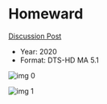 # Homeward

[Discussion Post](https://www.avsforum.com/threads/bass-eq-for-filtered-movies.2995212/post-59429164)

* Year: 2020
* Format: DTS-HD MA 5.1

![img 0](https://i.imgur.com/lb5tezq.jpg)

![img 1](https://i.imgur.com/qHf8PBp.png)


